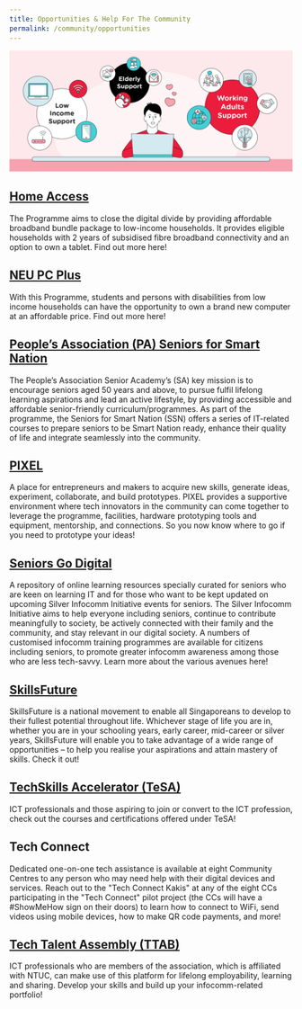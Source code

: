 ```yaml
---
title: Opportunities & Help For The Community
permalink: /community/opportunities
---
```

![Opportunities & help for the community](/images/community/opportunities-help.png)

## [Home Access](https://www.imda.gov.sg/programme-listing/home-access)

The Programme aims to close the digital divide by providing affordable broadband bundle package to low-income households. It provides eligible households with 2 years of subsidised fibre broadband connectivity and an option to own a tablet. Find out more here!

## [NEU PC Plus](https://www.imda.gov.sg/neupc) 
With this Programme, students and persons with disabilities from low income households can have the opportunity to own a brand new computer at an affordable price. Find out more here! 

## [People’s Association (PA) Seniors for Smart Nation](https://www.pa.gov.sg/our-programmes/lifeskills-and-lifestyle/senior-academy#seniors)
The People’s Association Senior Academy’s (SA) key mission is to encourage seniors aged 50 years and above, to pursue fulfil lifelong learning aspirations and lead an active lifestyle, by providing accessible and affordable senior-friendly curriculum/programmes. As part of the programme, the Seniors for Smart Nation (SSN) offers a series of IT-related courses to prepare seniors to be Smart Nation ready, enhance their quality of life and integrate seamlessly into the community.

## [PIXEL](https://www.imda.gov.sg/impixel#2)
A place for entrepreneurs and makers to acquire new skills, generate ideas, experiment, collaborate, and build prototypes. PIXEL provides a supportive environment where tech innovators in the community can come together to leverage the programme, facilities, hardware prototyping tools and equipment, mentorship, and connections. So you now know where to go if you need to prototype your ideas!

## [Seniors Go Digital](https://www.imda.gov.sg/en/seniorsgodigital/learn)
A repository of online learning resources specially curated for seniors who are keen on learning IT and for those who want to be kept updated on upcoming Silver Infocomm Initiative events for seniors. The Silver Infocomm Initiative aims to help everyone including seniors, continue to contribute meaningfully to society, be actively connected with their family and the community, and stay relevant in our digital society. A numbers of customised infocomm training programmes are available for citizens including seniors, to promote greater infocomm awareness among those who are less tech-savvy. Learn more about the various avenues here!

## [SkillsFuture](http://www.skillsfuture.sg/)
SkillsFuture is a national movement to enable all Singaporeans to develop to their fullest potential throughout life. Whichever stage of life you are in, whether you are in your schooling years, early career, mid-career or silver years, SkillsFuture will enable you to take advantage of a wide range of opportunities – to help you realise your aspirations and attain mastery of skills. Check it out!

## [TechSkills Accelerator (TeSA)](http://www.skillsfuture.sg/tesa)
ICT professionals and those aspiring to join or convert to the ICT profession, check out the courses and certifications offered under TeSA!
 
## Tech Connect 
Dedicated one-on-one tech assistance is available at eight Community Centres to any person who may need help with their digital devices and services. Reach out to the "Tech Connect Kakis" at any of the eight CCs participating in the "Tech Connect" pilot project (the CCs will have a #ShowMeHow sign on their doors) to learn how to connect to WiFi, send videos using mobile devices, how to make QR code payments, and more!

## [Tech Talent Assembly (TTAB)](https://www.facebook.com/ntucttab/) 
ICT professionals who are members of the association, which is affiliated with NTUC, can make use of this platform for lifelong employability, learning and sharing. Develop your skills and build up your infocomm-related portfolio!